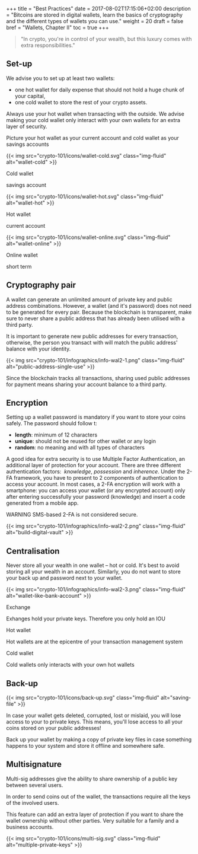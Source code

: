 +++
title = "Best Practices"
date = 2017-08-02T17:15:06+02:00
description = "Bitcoins are stored in digital wallets, learn the basics of cryptography and the different types of wallets you can use."
weight = 20
draft = false
bref = "Wallets, Chapter II"
toc = true
+++


<blockquote>
<p>"In crypto, you're in control of your wealth, but this luxury comes with extra responsibilities."</p>
</blockquote>


## Set-up



We advise you to set up at least two wallets:

* one hot wallet for daily expense that should not hold a huge chunk of your capital,
* one cold wallet to store the rest of your crypto assets.

Always use your hot wallet when transacting with the outside. We advise making your cold wallet only interact with your own wallets for an extra layer of security.

Picture your hot wallet as your current account and cold wallet as your savings accounts




<div class="container my-4">
  <div class="row text-center">
    <div class="col">
     {{< img src="crypto-101/icons/wallet-cold.svg" class="img-fluid" alt="wallet-cold" >}}
     <p class="font-weight-bold mt-2">Cold wallet</p>
     <p class="small text">savings account</p>
    </div>
    <div class="col">
      {{< img src="crypto-101/icons/wallet-hot.svg" class="img-fluid" alt="wallet-hot" >}}
      <p class="font-weight-bold mt-2">Hot wallet</p>
      <p class="small text">current account</p>
    </div>
    <div class="col">
      {{< img src="crypto-101/icons/wallet-online.svg" class="img-fluid" alt="wallet-online" >}}
      <p class="font-weight-bold mt-2">Online wallet</p>
      <p class="small text">short term</p>
    </div>
  </div>
</div>






## Cryptography pair




A wallet can generate an unlimited amount of private key and public address combinations. However, a wallet (and it's password) does not need to be generated for every pair. Because the blockchain is transparent, make sure to never share a public address that has already been utilised with a third party.

It is important to generate new public addresses for every transaction, otherwise, the person you transact with will match the public address' balance with your identity.



{{< img src="crypto-101/infographics/info-wal2-1.png" class="img-fluid" alt="public-address-single-use" >}}


Since the blockchain tracks all transactions, sharing used public addresses for payment means sharing your account balance to a third party.





## Encryption



Setting up a wallet password is mandatory if you want to store your coins safely. The password should follow t:

* **length**: minimum of 12 characters
* **unique**: should not be reused for other wallet or any login
* **random**: no meaning and with all types of characters

A good idea for extra security is to use Multiple Factor Authentication, an additional layer of protection for your account. There are three different authentication factors:  _knowledge_, _possession_ and _inherence_. 
Under the 2-FA framework, you have to present to 2 components of authentication to access your account.
In most cases, a 2-FA encryption will work with a smartphone: you can access your wallet (or any encrypted account) only after entering successfully your password (knowledge) and insert a code generated from a mobile app.

WARNING SMS-based 2-FA is not considered secure.



{{< img src="crypto-101/infographics/info-wal2-2.png" class="img-fluid" alt="build-digital-vault" >}}





## Centralisation




Never store all your wealth in one wallet – hot or cold. It's best to avoid storing all your wealth in an account.
Similarly, you do not want to store your back up and password next to your wallet.


{{< img src="crypto-101/infographics/info-wal2-3.png" class="img-fluid" alt="wallet-like-bank-account" >}}


<div class="container my-4">
  <div class="row text-center">
    <div class="col">
     <p class="font-weight-bold mt-2">Exchange</p>
     <p class="small">Exhanges hold your private keys. Therefore you only hold an IOU</p>
    </div>
    <div class="col">
      <p class="font-weight-bold mt-2">Hot wallet</p>
      <p class="small">Hot wallets are at the epicentre of your transaction management system</p>
    </div>
    <div class="col">
      <p class="font-weight-bold mt-2">Cold wallet</p>
      <p class="small">Cold wallets only interacts with your own hot wallets</p>
   </div>
  </div>
</div>



## Back-up


<div class="container my-4">
  <div class="row">
    <div class="col col-sm-6 col-md-4 text-center">
     {{< img src="crypto-101/icons/back-up.svg" class="img-fluid" alt="saving-file" >}}
    </div>
    <div class="col col-sm-6 col-md-8 text-left">
      <p>In case your wallet gets deleted, corrupted, lost or mislaid, you will lose access to your to private keys. This means, you'll lose access to all your coins stored on your public addresses! </p>
      <p>Back up your wallet by making a copy of private key files in case something happens to your system and store it offline and somewhere safe.</p>
    </div>
  </div>
</div>





## Multisignature




<div class="container my-4">
  <div class="row">
    <div class="col col-sm-6 col-md-8 text-left">
     <p>Multi-sig addresses give the ability to share ownership of a public key between several users. 
     <p>In order to send coins out of the wallet, the transactions require all the keys of the involved users.
     <p>This feature can add an extra layer of protection if you want to share the wallet ownership without other parties. 
     Very suitable for a family and a business accounts.</p>
    </div>
    <div class="col col-sm-6 col-md-4 text-center">
      {{< img src="crypto-101/icons/multi-sig.svg" class="img-fluid" alt="multiple-private-keys" >}}
    </div>
  </div>
</div>

